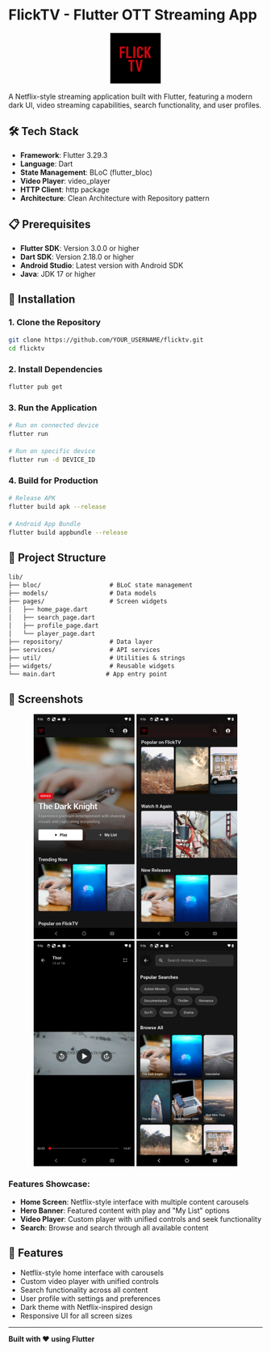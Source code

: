 # FlickTV - Flutter OTT Streaming App

<div align="center">
  <img src="assets/logo/flick.png" alt="FlickTV Logo" width="100" height="100">
</div>

A Netflix-style streaming application built with Flutter, featuring a modern dark UI, video streaming capabilities, search functionality, and user profiles.

## 🛠 Tech Stack

- **Framework**: Flutter 3.29.3
- **Language**: Dart
- **State Management**: BLoC (flutter_bloc)
- **Video Player**: video_player
- **HTTP Client**: http package
- **Architecture**: Clean Architecture with Repository pattern

## 📋 Prerequisites

- **Flutter SDK**: Version 3.0.0 or higher
- **Dart SDK**: Version 2.18.0 or higher
- **Android Studio**: Latest version with Android SDK
- **Java**: JDK 17 or higher

## 🚀 Installation

### 1. Clone the Repository
```bash
git clone https://github.com/YOUR_USERNAME/flicktv.git
cd flicktv
```

### 2. Install Dependencies
```bash
flutter pub get
```

### 3. Run the Application
```bash
# Run on connected device
flutter run

# Run on specific device
flutter run -d DEVICE_ID
```

### 4. Build for Production
```bash
# Release APK
flutter build apk --release

# Android App Bundle
flutter build appbundle --release
```

## 📁 Project Structure

```
lib/
├── bloc/                   # BLoC state management
├── models/                 # Data models
├── pages/                  # Screen widgets
│   ├── home_page.dart
│   ├── search_page.dart
│   ├── profile_page.dart
│   └── player_page.dart
├── repository/             # Data layer
├── services/               # API services
├── util/                   # Utilities & strings
├── widgets/                # Reusable widgets
└── main.dart              # App entry point
```

## 📱 Screenshots

<div align="center">
  <img src="docs/images/home_screen.png" alt="Home Screen" width="200">
  <img src="docs/images/hero_banner.png" alt="Hero Banner" width="200">
  <img src="docs/images/video_player.png" alt="Video Player" width="200">
  <img src="docs/images/search_page.png" alt="Search Page" width="200">
</div>

### Features Showcase:
- **Home Screen**: Netflix-style interface with multiple content carousels
- **Hero Banner**: Featured content with play and "My List" options
- **Video Player**: Custom player with unified controls and seek functionality
- **Search**: Browse and search through all available content

## 🎯 Features

- Netflix-style home interface with carousels
- Custom video player with unified controls
- Search functionality across all content
- User profile with settings and preferences
- Dark theme with Netflix-inspired design
- Responsive UI for all screen sizes

---

**Built with ❤️ using Flutter**